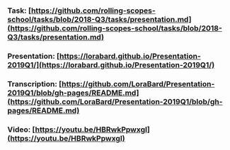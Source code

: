 ### Task: [https://github.com/rolling-scopes-school/tasks/blob/2018-Q3/tasks/presentation.md](https://github.com/rolling-scopes-school/tasks/blob/2018-Q3/tasks/presentation.md)
### Presentation: [https://lorabard.github.io/Presentation-2019Q1/](https://lorabard.github.io/Presentation-2019Q1/)
### Transcription: [https://github.com/LoraBard/Presentation-2019Q1/blob/gh-pages/README.md](https://github.com/LoraBard/Presentation-2019Q1/blob/gh-pages/README.md)
### Video: [https://youtu.be/HBRwkPpwxgI](https://youtu.be/HBRwkPpwxgI)
